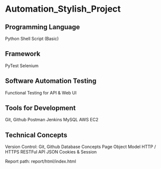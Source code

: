 # Automation_Stylish_Project

Programming Language
----------------------
Python
Shell Script (Basic)

Framework
----------------------
PyTest
Selenium

Software Automation Testing
----------------------
Functional Testing for API & Web UI

Tools for Development
----------------------
Git, Github
Postman
Jenkins
MySQL
AWS EC2

Technical Concepts
----------------------
Version Control: Git, Github
Database Concepts
Page Object Model
HTTP / HTTPS
RESTFul API
JSON
Cookies & Session

Report path: report/html/index.html
